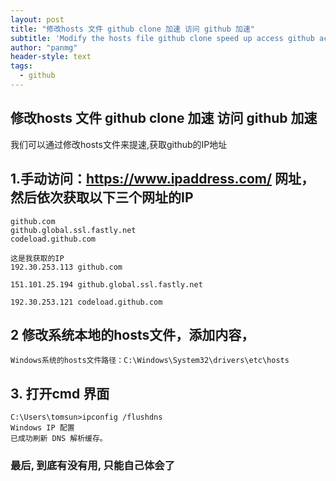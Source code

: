 ```yaml
---
layout: post
title: "修改hosts 文件 github clone 加速 访问 github 加速"
subtitle: 'Modify the hosts file github clone speed up access github acceleration'
author: "panmg"
header-style: text
tags:
  - github
---
```


## 修改hosts 文件 github clone 加速 访问 github 加速

我们可以通过修改hosts文件来提速,获取github的IP地址

## 1.手动访问：https://www.ipaddress.com/ 网址，然后依次获取以下三个网址的IP

	github.com
	github.global.ssl.fastly.net
	codeload.github.com

	这是我获取的IP
	192.30.253.113 github.com
	
	151.101.25.194 github.global.ssl.fastly.net

	192.30.253.121 codeload.github.com


## 2 修改系统本地的hosts文件，添加内容，

	Windows系统的hosts文件路径：C:\Windows\System32\drivers\etc\hosts

## 3. 打开cmd 界面

	C:\Users\tomsun>ipconfig /flushdns
	Windows IP 配置
	已成功刷新 DNS 解析缓存。

### 最后, 到底有没有用, 只能自己体会了




